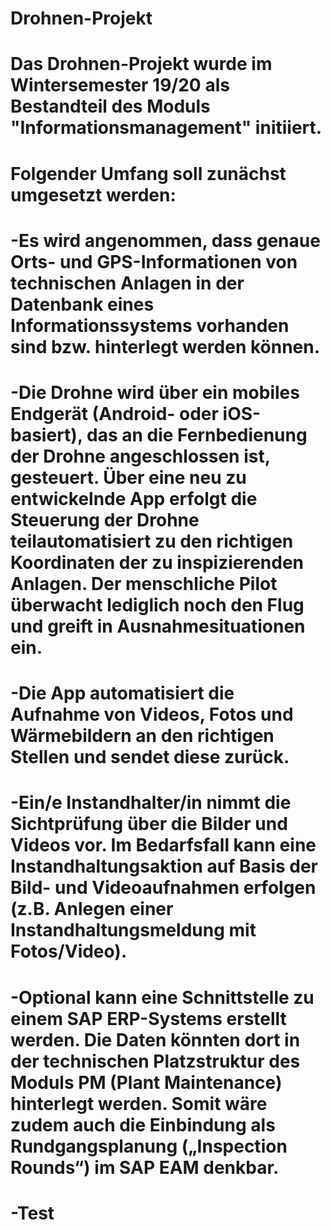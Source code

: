 # Drohnen-Projekt
# Das Drohnen-Projekt wurde im Wintersemester 19/20 als Bestandteil des Moduls "Informationsmanagement" initiiert.


# Folgender Umfang soll zunächst umgesetzt werden:

# -Es wird angenommen, dass genaue Orts- und GPS-Informationen von technischen Anlagen in der Datenbank eines Informationssystems   vorhanden sind bzw. hinterlegt werden können.
# -Die Drohne wird über ein mobiles Endgerät (Android- oder iOS-basiert), das an die Fernbedienung der Drohne angeschlossen ist, gesteuert. Über eine neu zu entwickelnde App erfolgt die Steuerung der Drohne teilautomatisiert zu den richtigen Koordinaten der zu inspizierenden Anlagen. Der menschliche Pilot überwacht lediglich noch den Flug und greift in Ausnahmesituationen ein.
# -Die App automatisiert die Aufnahme von Videos, Fotos und Wärmebildern an den richtigen Stellen und sendet diese zurück.
# -Ein/e Instandhalter/in nimmt die Sichtprüfung über die Bilder und Videos vor. Im Bedarfsfall kann eine Instandhaltungsaktion auf Basis der Bild- und Videoaufnahmen erfolgen (z.B. Anlegen einer Instandhaltungsmeldung mit Fotos/Video).
# -Optional kann eine Schnittstelle zu einem SAP ERP-Systems erstellt werden. Die Daten könnten dort in der technischen Platzstruktur des Moduls PM (Plant Maintenance) hinterlegt werden. Somit wäre zudem auch die Einbindung als Rundgangsplanung („Inspection Rounds“) im SAP EAM denkbar.
# -Test
